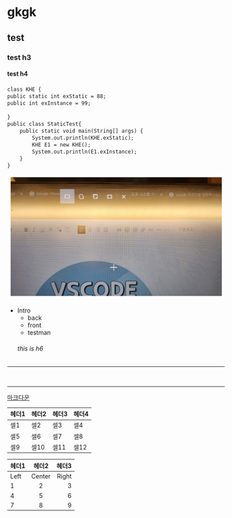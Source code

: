 # gkgk

## test

### test h3

#### test h4

```
class KHE {
public static int exStatic = 88;
public int exInstance = 99;

}
public class StaticTest{
	public static void main(String[] args) {
		System.out.println(KHE.exStatic);
		KHE E1 = new KHE();
		System.out.println(E1.exInstance);
	}
}
```

![](2023-05-24-17-07-35.png)

- Intro
  - back
  - front
  - testman
  ###### this is h6

---

<br>
<hr>

[마크다운](https://inpa.tistory.com/entry/MarkDown-%F0%9F%93%9A-%EB%A7%88%ED%81%AC%EB%8B%A4%EC%9A%B4-%EB%AC%B8%EB%B2%95-%F0%9F%92%AF-%EC%A0%95%EB%A6%AC)

| 헤더1 | 헤더2 | 헤더3 | 헤더4 |
| ----- | ----- | ----- | ----- |
| 셀1   | 셀2   | 셀3   | 셀4   |
| 셀5   | 셀6   | 셀7   | 셀8   |
| 셀9   | 셀10  | 셀11  | 셀12  |

| 헤더1 | 헤더2  | 헤더3 |
| :---- | :----: | ----: |
| Left  | Center | Right |
| 1     |   2    |     3 |
| 4     |   5    |     6 |
| 7     |   8    |     9 |
